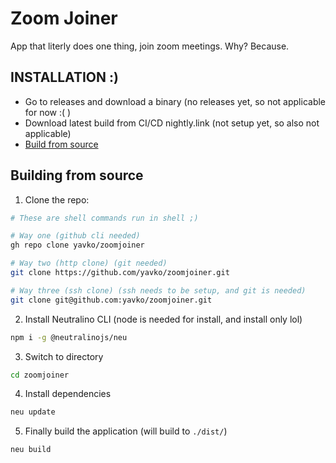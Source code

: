 # Zoom Joiner
App that literly does one thing, join zoom meetings. Why? Because.

## INSTALLATION :)
- Go to releases and download a binary (no releases yet, so not applicable for now :( )
- Download latest build from CI/CD nightly.link (not setup yet, so also not applicable)
- [Build from source](#building-from-source)

## Building from source
1. Clone the repo:
```bash
# These are shell commands run in shell ;)

# Way one (github cli needed)
gh repo clone yavko/zoomjoiner

# Way two (http clone) (git needed)
git clone https://github.com/yavko/zoomjoiner.git

# Way three (ssh clone) (ssh needs to be setup, and git is needed)
git clone git@github.com:yavko/zoomjoiner.git
```
2. Install Neutralino CLI (node is needed for install, and install only lol)
```bash
npm i -g @neutralinojs/neu 
```
3. Switch to directory
```bash
cd zoomjoiner
```

4. Install dependencies
```bash
neu update
```

5. Finally build the application (will build to `./dist/`)
```bash
neu build
```
